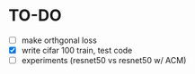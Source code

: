 # TO-DO

- [ ] make orthgonal loss
- [X] write cifar 100 train, test code
- [ ] experiments (resnet50 vs resnet50 w/ ACM)
